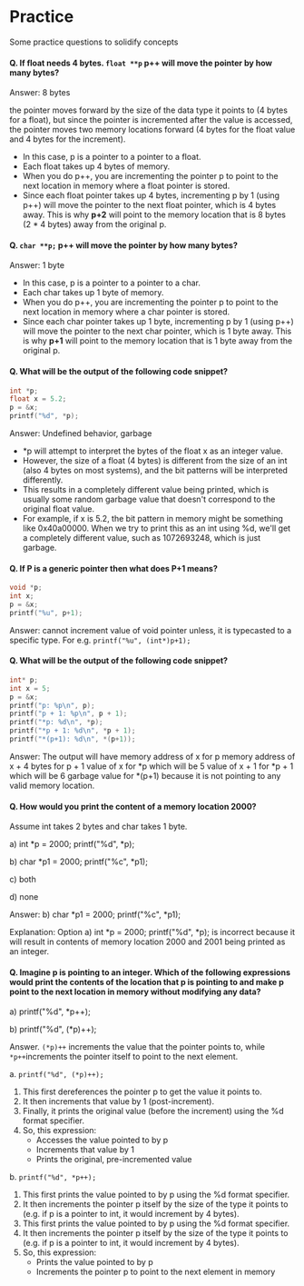 # Practice

Some practice questions to solidify concepts

#### Q. If float needs 4 bytes. `float **p` p++ will move the pointer by how many bytes?

Answer: 8 bytes

the pointer moves forward by the size of the data type it points to (4 bytes for a float), but since the pointer is incremented after the value is accessed, the pointer moves two memory locations forward (4 bytes for the float value and 4 bytes for the increment).

- In this case, p is a pointer to a pointer to a float.
- Each float takes up 4 bytes of memory.
- When you do p++, you are incrementing the pointer p to point to the next location in memory where a float pointer is stored.
- Since each float pointer takes up 4 bytes, incrementing p by 1 (using p++) will move the pointer to the next float pointer, which is 4 bytes away. This is why **p+2** will point to the memory location that is 8 bytes (2 * 4 bytes) away from the original p.

#### Q. `char **p;` p++ will move the pointer by how many bytes?

Answer: 1 byte

- In this case, p is a pointer to a pointer to a char.
- Each char takes up 1 byte of memory.
- When you do p++, you are incrementing the pointer p to point to the next location in memory where a char pointer is stored.
- Since each char pointer takes up 1 byte, incrementing p by 1 (using p++) will move the pointer to the next char pointer, which is 1 byte away. This is why **p+1** will point to the memory location that is 1 byte away from the original p.

#### Q. What will be the output of the following code snippet?

```C
int *p;
float x = 5.2;
p = &x;
printf("%d", *p);
```

Answer: Undefined behavior, garbage

- *p will attempt to interpret the bytes of the float x as an integer value.
- However, the size of a float (4 bytes) is different from the size of an int (also 4 bytes on most systems), and the bit patterns will be interpreted differently.
- This results in a completely different value being printed, which is usually some random garbage value that doesn't correspond to the original float value.
- For example, if x is 5.2, the bit pattern in memory might be something like 0x40a00000. When we try to print this as an int using %d, we'll get a completely different value, such as 1072693248, which is just garbage.

#### Q. If P is a generic pointer then what does P+1 means?

```C
void *p;
int x;
p = &x;
printf("%u", p+1);
```
Answer: cannot increment value of void pointer unless, it is typecasted to a specific type.
For e.g. `printf("%u", (int*)p+1);`


#### Q. What will be the output of the following code snippet?
```C
int* p;
int x = 5;
p = &x;
printf("p: %p\n", p);
printf("p + 1: %p\n", p + 1);
printf("*p: %d\n", *p);
printf("*p + 1: %d\n", *p + 1);
printf("*(p+1): %d\n", *(p+1));
```

Answer: The output will have
memory address of x for p
memory address of x + 4 bytes for p + 1
value of x for *p which will be 5
value of x + 1 for *p + 1 which will be 6
garbage value for *(p+1) because it is not pointing to any valid memory location.


#### Q. How would you print the content of a memory location 2000?
Assume int takes 2 bytes and char takes 1 byte.

a) int *p = 2000;
   printf("%d", *p);

b) char *p1 = 2000;
    printf("%c", *p1);

c) both

d) none

Answer: b) char *p1 = 2000;
    printf("%c", *p1);

Explanation:
Option a) int *p = 2000; printf("%d", *p); is incorrect because it will result in contents of memory location 2000 and 2001 being printed as an integer.

#### Q. Imagine p is pointing to an integer. Which of the following expressions would print the contents of the location that p is pointing to and make p point to the next location in memory without modifying any data?

a) printf("%d", *p++);

b) printf("%d", (*p)++);

Answer. `(*p)++` increments the value that the pointer points to, while `*p++`increments the pointer itself to point to the next element.

a. `printf("%d", (*p)++);`
   1. This first dereferences the pointer p to get the value it points to.
   2. It then increments that value by 1 (post-increment).
   3. Finally, it prints the original value (before the increment) using the %d format specifier.
   4. So, this expression:
      - Accesses the value pointed to by p
      - Increments that value by 1
      - Prints the original, pre-incremented value

b. `printf("%d", *p++);`
 1. This first prints the value pointed to by p using the %d format specifier.
 2. It then increments the pointer p itself by the size of the type it points to (e.g. if p is a pointer to int, it would increment by 4 bytes).
 3. This first prints the value pointed to by p using the %d format specifier.
 4. It then increments the pointer p itself by the size of the type it points to (e.g. if p is a pointer to int, it would increment by 4 bytes).
 5. So, this expression:
    - Prints the value pointed to by p
    - Increments the pointer p to point to the next element in memory
